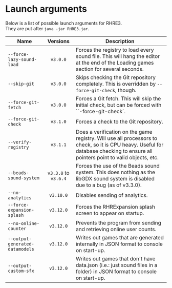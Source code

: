# Launch arguments

Below is a list of possible launch arguments for RHRE3.<br>
They are put after `java -jar RHRE3.jar`.

| Name | Versions | Description |
|------|:-------------:|-------------|
|  `--force-lazy-sound-load` | `v3.0.0` | Forces the registry to load every sound file. This will hang the editor at the end of the Loading games section for several seconds. |
| `--skip-git` | `v3.0.0` | Skips checking the Git repository completely. This is overridden by `--force-git-check`, though. |
| `--force-git-fetch` | `v3.0.0` | Forces a Git fetch. This will skip the initial check, but can be forced with ``-force-git-check`. |
| `--force-git-check` | `v3.1.0` | Forces a check to the Git repository. |
| `--verify-registry` | `v3.1.1` | Does a verification on the game registry. Will use all processors to check, so it is CPU heavy. Useful for database checking to ensure all pointers point to valid objects, etc. |
| `--beads-sound-system` | `v3.3.0` to `v3.6.4` | Forces the use of the Beads sound system. This does nothing as the libGDX sound system is disabled due to a bug (as of v3.3.0). |
| `--no-analytics` | `v3.10.0` | Disables sending of analytics. |
| `--force-expansion-splash` | `v3.12.0` | Forces the RHRExpansion splash screen to appear on startup. |
| `--no-online-counter` | `v3.12.0` | Prevents the program from sending and retrieving online user counts. |
| `--output-generated-datamodels` | `v3.12.0` | Writes out games that are generated internally in JSON format to console on start-up. |
| `--output-custom-sfx` | `v3.12.0` | Writes out games that don't have data.json (i.e.: just sound files in a folder) in JSON format to console on start-up. |

